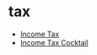 # tax

 * [Income Tax](../index/i/income-tax-201046.json)
 * [Income Tax Cocktail](../index/i/income-tax-cocktail-358331.json)
